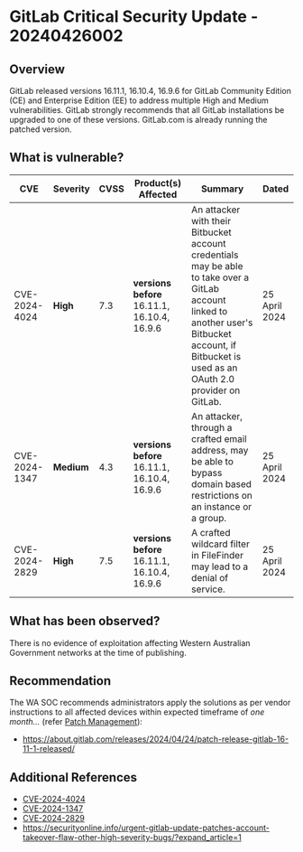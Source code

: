# GitLab Critical Security Update - 20240426002

## Overview

GitLab released versions 16.11.1, 16.10.4, 16.9.6 for GitLab Community Edition (CE) and Enterprise Edition (EE) to address multiple High and Medium vulnerabilities. GitLab strongly recommends that all GitLab installations be upgraded to one of these versions. GitLab.com is already running the patched version.

## What is vulnerable?

| CVE           | Severity   | CVSS | Product(s) Affected                          | Summary                                                                                                                                                                                             | Dated         |
| ------------- | ---------- | ---- | -------------------------------------------- | --------------------------------------------------------------------------------------------------------------------------------------------------------------------------------------------------- | ------------- |
| CVE-2024-4024 | **High**   | 7.3  | **versions before** 16.11.1, 16.10.4, 16.9.6 | An attacker with their Bitbucket account credentials may be able to take over a GitLab account linked to another user's Bitbucket account, if Bitbucket is used as an OAuth 2.0 provider on GitLab. | 25 April 2024 |
| CVE-2024-1347 | **Medium** | 4.3  | **versions before** 16.11.1, 16.10.4, 16.9.6 | An attacker, through a crafted email address, may be able to bypass domain based restrictions on an instance or a group.                                                                            | 25 April 2024 |
| CVE-2024-2829 | **High**   | 7.5  | **versions before** 16.11.1, 16.10.4, 16.9.6 | A crafted wildcard filter in FileFinder may lead to a denial of service.                                                                                                                            | 25 April 2024 |

## What has been observed?

There is no evidence of exploitation affecting Western Australian Government networks at the time of publishing.

## Recommendation

The WA SOC recommends administrators apply the solutions as per vendor instructions to all affected devices within expected timeframe of *one month...* (refer [Patch Management](../guidelines/patch-management.md)):

- https://about.gitlab.com/releases/2024/04/24/patch-release-gitlab-16-11-1-released/

## Additional References

- [CVE-2024-4024](https://nvd.nist.gov/vuln/detail/CVE-2024-4024)
- [CVE-2024-1347](https://nvd.nist.gov/vuln/detail/CVE-2024-1347)
- [CVE-2024-2829](https://nvd.nist.gov/vuln/detail/CVE-2024-2829)
- https://securityonline.info/urgent-gitlab-update-patches-account-takeover-flaw-other-high-severity-bugs/?expand_article=1
